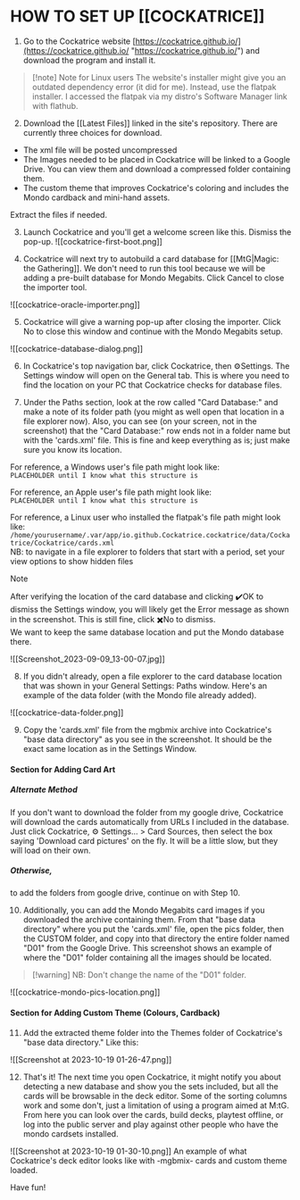 
# HOW TO SET UP [[COCKATRICE]]

1. Go to the Cockatrice website [https://cockatrice.github.io/](https://cockatrice.github.io/ "https://cockatrice.github.io/") and download the program and install it.

> [!note] Note for Linux users 
> The website's installer might give you an outdated dependency error (it did for me). Instead, use the flatpak installer. I accessed the flatpak via my distro's Software Manager link with flathub.

2. Download the [[Latest Files]] linked in the site's ⁠repository. There are currently three choices for download.

- The xml file will be posted uncompressed
- The Images needed to be placed in Cockatrice will be linked to a Google Drive. You can view them and download a compressed folder containing them. 
- The custom theme that improves Cockatrice's coloring and includes the Mondo cardback and mini-hand assets.

Extract the files if needed.

3. Launch Cockatrice and you'll get a welcome screen like this. Dismiss the pop-up.
![[cockatrice-first-boot.png]]

4. Cockatrice will next try to autobuild a card database for [[MtG|Magic: the Gathering]]. We don't need to run this tool because we will be adding a pre-built database for Mondo Megabits. Click Cancel to close the importer tool.

![[cockatrice-oracle-importer.png]]

5. Cockatrice will give a warning pop-up after closing the importer. Click No to close this window and continue with the Mondo Megabits setup.

![[cockatrice-database-dialog.png]]

6. In Cockatrice's top navigation bar, click Cockatrice, then ⚙️Settings. The Settings window will open on the General tab. This is where you need to find the location on your PC that Cockatrice checks for database files.

7. Under the Paths section, look at the row called "Card Database:" and make a note of its folder path (you might as well open that location in a file explorer now). Also, you can see (on your screen, not in the screenshot) that the "Card Database:" row ends not in a folder name but with the 'cards.xml' file. This is fine and keep everything as is; just make sure you know its location.

For reference, a Windows user's file path might look like:  
`PLACEHOLDER until I know what this structure is`   

For reference, an Apple user's file path might look like:   
`PLACEHOLDER until I know what this structure is`  

For reference, a Linux user who installed the flatpak's file path might look like:   `/home/yourusername/.var/app/io.github.Cockatrice.cockatrice/data/Cockatrice/Cockatrice/cards.xml`   
NB: to navigate in a file explorer to folders that start with a period, set your view options to show hidden files 

> [!note]
> After verifying the location of the card database and clicking ✔️OK to dismiss the Settings window, you will likely get the Error message as shown in the screenshot. This is still fine, click ✖️No to dismiss.  
>  We want to keep the same database location and put the Mondo database there.

![[Screenshot_2023-09-09_13-00-07.jpg]]


8. If you didn't already, open a file explorer to the card database location that was shown in your General Settings: Paths window. Here's an example of the data folder (with the Mondo file already added).

![[cockatrice-data-folder.png]]

9. Copy the 'cards.xml' file from the mgbmix archive into Cockatrice's "base data directory" as you see in the screenshot. It should be the exact same location as in the Settings Window.


#### Section for Adding Card Art

##### Alternate Method
If you don't want to download the folder from my google drive, Cockatrice will download the cards automatically from URLs I included in the database. Just click Cockatrice, ⚙️ Settings... > Card Sources, then select the box saying 'Download card pictures' on the fly. It will be a little slow, but they will load on their own.

##### Otherwise, 
to add the folders from google drive, continue on with Step 10.

10. Additionally, you can add the Mondo Megabits card images if you downloaded the archive containing them. From that "base data directory" where you put the 'cards.xml' file, open the pics folder, then the CUSTOM folder, and copy into that directory the entire folder named "D01" from the Google Drive. This screenshot shows an example of where the "D01" folder containing all the images should be located.

> [!warning] NB: Don't change the name of the "D01" folder.

![[cockatrice-mondo-pics-location.png]]


#### Section for Adding Custom Theme (Colours, Cardback)

11. Add the extracted theme folder into the Themes folder of Cockatrice's "base data directory." Like this:

![[Screenshot at 2023-10-19 01-26-47.png]]


12. That's it! The next time you open Cockatrice, it might notify you about detecting a new database and show you the sets included, but all the cards will be browsable in the deck editor. Some of the sorting columns work and some don't, just a limitation of using a program aimed at M:tG. From here you can look over the cards, build decks, playtest offline, or log into the public server and play against other people who have the mondo cardsets installed. 

![[Screenshot at 2023-10-19 01-30-10.png]]
An example of what Cockatrice's deck editor looks like with -mgbmix- cards and custom theme loaded.

Have fun!




